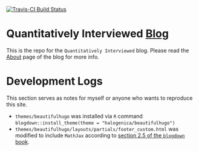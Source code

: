 [![Travis-CI Build Status](https://travis-ci.org/Haoen-Cui/quant-interview-questions.svg?branch=master)](https://travis-ci.org/Haoen-Cui/quant-interview-questions)

# Quantitatively Interviewed [Blog](https://haoen-cui.github.io/quant-interview-questions/)

This is the repo for the `Quantitatively Interviewed` blog. Please read the [About](https://haoen-cui.github.io/quant-interview-questions/about/) page of the blog for more info. 

# Development Logs 

This section serves as notes for myself or anyone who wants to reproduce this site. 

- `themes/beautifulhugo` was installed via `R` command 
`blogdown::install_theme(theme = "halogenica/beautifulhugo")`
- `themes/beautifulhugo/layouts/partials/footer_custom.html` was modified to include `MathJax` according to [section 2.5 of the `blogdown` book](https://bookdown.org/yihui/blogdown/templates.html). 

